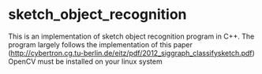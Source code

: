 # sketch_object_recognition
This is an implementation of sketch object recognition program in C++.
The program largely follows the implementation of this paper (http://cybertron.cg.tu-berlin.de/eitz/pdf/2012_siggraph_classifysketch.pdf)
OpenCV must be installed on your linux system
